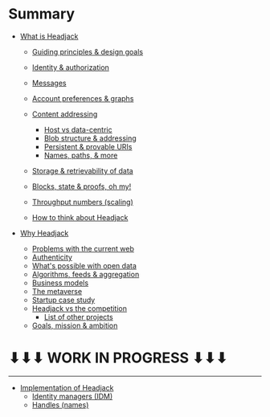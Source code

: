 # Summary

- [What is Headjack](introduction.md)
    - [Guiding principles & design goals](principles.md)
    - [Identity & authorization](identity.md)
    - [Messages](messages.md)
    - [Account preferences & graphs](account_preferences.md)
    - [Content addressing](addressing.md)
        - [Host vs data-centric](host_vs_data_centric.md)
        - [Blob structure & addressing](blob_structure.md)
        - [Persistent & provable URIs](uris.md)
        - [Names, paths, & more](names_and_paths.md)
    - [Storage & retrievability of data](store_and_retrieve.md)
    - [Blocks, state & proofs, oh my!](blocks_state_proofs.md)
    - [Throughput numbers (scaling)](numbers.md)
    - [How to think about Headjack](how_to_think_about_it.md)

        <!-- - [Blobs & persistent URIs](blob_structure.md) -->

- [Why Headjack](motivation.md)
    - [Problems with the current web](problems_with_the_web.md)
    - [Authenticity](authenticity.md)
    - [What's possible with open data](possibilities.md)
    - [Algorithms, feeds & aggregation](algorithms_feeds_aggregation.md)
    - [Business models](business_models.md)
    - [The metaverse](metaverse.md)
    - [Startup case study](startup_case_study.md)
    - [Headjack vs the competition](competition.md)
        - [List of other projects](others_list.md)
    - [Goals, mission & ambition](mission_ambition.md)

    <!-- - [Open questions & concerns](concerns.md) -->
    <!-- - [Shortcomings of Headjack](headjack_cons.md) -->

# ⬇⬇⬇ WORK IN PROGRESS ⬇⬇⬇

---

- [Implementation of Headjack](execution.md)
    - [Identity managers (IDM)](IDM.md)
    - [Handles (names)](handles.md)

<!-- 
- [Execution (how)](execution.md)
    - [Block & state structure](block_state_structure.md)
    - [Tokenomics](tokenomics.md)
    - [Handles (names)](handles.md)
    - [Identity managers (IDM)](IDM.md)
    - [Application architectures](architecture.md)
    - [Moderation](moderation.md)
    - [Roadmap](roadmap.md)

    - [Example flow of actions & events]()
-->
